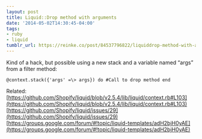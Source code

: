 ```yaml
---
layout: post
title: Liquid::Drop method with arguments
date: '2014-05-02T14:30:45-04:00'
tags:
- ruby
- liquid
tumblr_url: https://reinke.co/post/84537796822/liquiddrop-method-with-arguments
---
```

Kind of a hack, but possible using a new stack and a variable named “args” from a filter method:

    @context.stack({'args' =\> args}) do #Call to drop method end

Related:  
[https://github.com/Shopify/liquid/blob/v2.5.4/lib/liquid/context.rb#L103](https://github.com/Shopify/liquid/blob/v2.5.4/lib/liquid/context.rb#L103)  
[https://github.com/Shopify/liquid/issues/29](https://github.com/Shopify/liquid/issues/29)  
[https://groups.google.com/forum/#!topic/liquid-templates/adH2bjH0yAE](https://groups.google.com/forum/#!topic/liquid-templates/adH2bjH0yAE)

